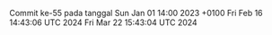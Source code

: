 Commit ke-55 pada tanggal Sun Jan 01 14:00 2023 +0100
Fri Feb 16 14:43:06 UTC 2024
Fri Mar 22 15:43:04 UTC 2024
